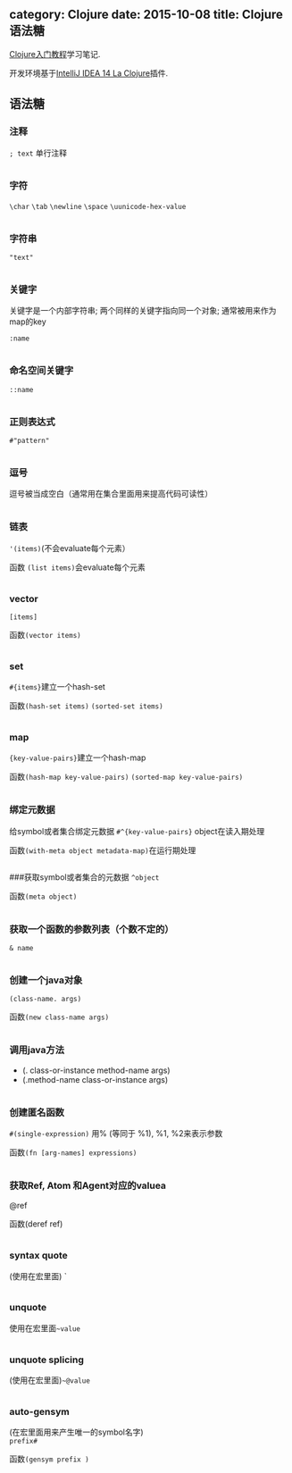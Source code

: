 category: Clojure
date: 2015-10-08
title: Clojure语法糖
---
[Clojure入门教程](http://xumingming.sinaapp.com/302/clojure-functional-programming-for-the-jvm-clojure-tutorial)学习笔记.

开发环境基于[IntelliJ IDEA 14 La Clojure](http://plugins.jetbrains.com/plugin/?id=4050)插件.

## 语法糖

### 注释
`; text` 单行注释
```clojure

```

### 字符
`\char` 
`\tab`
`\newline`
`\space`
`\uunicode-hex-value`

```clojure

```

### 字符串
`"text"`
```clojure

```

### 关键字
关键字是一个内部字符串; 两个同样的关键字指向同一个对象; 通常被用来作为map的key

`:name`
```clojure

```

### 命名空间关键字
`::name`
```clojure

```

### 正则表达式
`#"pattern"`
```clojure

```

### 逗号
逗号被当成空白（通常用在集合里面用来提高代码可读性）
```clojure

```

### 链表
`'(items)`(不会evaluate每个元素）	

函数 `(list items)`会evaluate每个元素
```clojure

```

### vector
`[items]`


函数`(vector items)`
```clojure

```

### set
`#{items}`建立一个hash-set	

函数`(hash-set items)`
`(sorted-set items)`
```clojure

```

### map	
`{key-value-pairs}`建立一个hash-map	

函数`(hash-map key-value-pairs)`
`(sorted-map key-value-pairs)`

```clojure

```

### 绑定元数据
给symbol或者集合绑定元数据	`#^{key-value-pairs}` object在读入期处理	

函数`(with-meta object metadata-map)`在运行期处理
```clojure

```

###获取symbol或者集合的元数据
`^object`	

函数`(meta object)`
```clojure

```

### 获取一个函数的参数列表（个数不定的）
`& name`
```clojure

```

### 创建一个java对象
`(class-name. args)	`

函数`(new class-name args)`
```clojure

```

### 调用java方法
* (. class-or-instance method-name args) 
* (.method-name class-or-instance args)
```clojure

```

### 创建匿名函数
`#(single-expression)` 用% (等同于 %1), %1, %2来表示参数	

函数`(fn [arg-names] expressions)`
```clojure

```

### 获取Ref, Atom 和Agent对应的valuea
@ref	

函数(deref ref)
```clojure

```

### syntax quote 
(使用在宏里面)  `
```clojure

```

### unquote 
使用在宏里面`~value`
```clojure

```

### unquote splicing 
(使用在宏里面)`~@value`
```clojure

```

### auto-gensym 
(在宏里面用来产生唯一的symbol名字)	
`prefix#`

函数`(gensym prefix )`
```clojure

```

